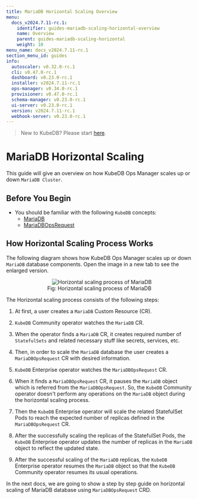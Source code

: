 ```yaml
---
title: MariaDB Horizontal Scaling Overview
menu:
  docs_v2024.7.11-rc.1:
    identifier: guides-mariadb-scaling-horizontal-overview
    name: Overview
    parent: guides-mariadb-scaling-horizontal
    weight: 10
menu_name: docs_v2024.7.11-rc.1
section_menu_id: guides
info:
  autoscaler: v0.32.0-rc.1
  cli: v0.47.0-rc.1
  dashboard: v0.23.0-rc.1
  installer: v2024.7.11-rc.1
  ops-manager: v0.34.0-rc.1
  provisioner: v0.47.0-rc.1
  schema-manager: v0.23.0-rc.1
  ui-server: v0.23.0-rc.1
  version: v2024.7.11-rc.1
  webhook-server: v0.23.0-rc.1
---
```


> New to KubeDB? Please start [here](/docs/v2024.7.11-rc.1/README).

# MariaDB Horizontal Scaling

This guide will give an overview on how KubeDB Ops Manager scales up or down `MariaDB Cluster`.

## Before You Begin

- You should be familiar with the following `KubeDB` concepts:
  - [MariaDB](/docs/v2024.7.11-rc.1/guides/mariadb/concepts/mariadb/)
  - [MariaDBOpsRequest](/docs/v2024.7.11-rc.1/guides/mariadb/concepts/opsrequest/)

## How Horizontal Scaling Process Works

The following diagram shows how KubeDB Ops Manager scales up or down `MariaDB` database components. Open the image in a new tab to see the enlarged version.

<figure align="center">
  <img alt="Horizontal scaling process of MariaDB" src="/docs/v2024.7.11-rc.1/guides/mariadb/scaling/horizontal-scaling/overview/images/horizontal-scaling.jpg">
<figcaption align="center">Fig: Horizontal scaling process of MariaDB</figcaption>
</figure>

The Horizontal scaling process consists of the following steps:

1. At first, a user creates a `MariaDB` Custom Resource (CR).

2. `KubeDB` Community operator watches the `MariaDB` CR.

3. When the operator finds a `MariaDB` CR, it creates required number of `StatefulSets` and related necessary stuff like secrets, services, etc.

4. Then, in order to scale the `MariaDB` database the user creates a `MariaDBOpsRequest` CR with desired information.

5. `KubeDB` Enterprise operator watches the `MariaDBOpsRequest` CR.

6. When it finds a `MariaDBOpsRequest` CR, it pauses the `MariaDB` object which is referred from the `MariaDBOpsRequest`. So, the `KubeDB` Community operator doesn't perform any operations on the `MariaDB` object during the horizontal scaling process.  

7. Then the `KubeDB` Enterprise operator will scale the related StatefulSet Pods to reach the expected number of replicas defined in the `MariaDBOpsRequest` CR.

8. After the successfully scaling the replicas of the StatefulSet Pods, the `KubeDB` Enterprise operator updates the number of replicas in the `MariaDB` object to reflect the updated state.

9. After the successful scaling of the `MariaDB` replicas, the `KubeDB` Enterprise operator resumes the `MariaDB` object so that the `KubeDB` Community operator resumes its usual operations.

In the next docs, we are going to show a step by step guide on horizontal scaling of MariaDB database using `MariaDBOpsRequest` CRD.
